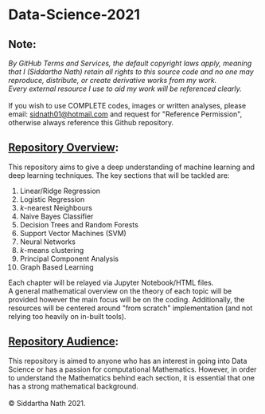 # Data-Science-2021
## Note: 
*By GitHub Terms and Services, the default copyright laws apply, meaning that I (Siddartha Nath) retain all rights to this source code and no one may reproduce, distribute, or create derivative works from my work.
<br>
Every external resource I use to aid my work will be referenced clearly.*
<br>
<br>
If you wish to use COMPLETE codes, images or written analyses, please email: sidnath01@hotmail.com and request for "Reference Permission", otherwise always reference this Github repository.  
## <ins>Repository Overview</ins>:
This repository aims to give a deep understanding of machine learning and deep learning techniques. The key sections that will be tackled are:
<br>
1. Linear/Ridge Regression
2. Logistic Regression
3. *k*-nearest Neighbours
4. Naive Bayes Classifier 
5. Decision Trees and Random Forests
6. Support Vector Machines (SVM)
7. Neural Networks
8. *k*-means clustering
9. Principal Component Analysis
10. Graph Based Learning

Each chapter will be relayed via Jupyter Notebook/HTML files. 
<br>
A general mathematical overview on the theory of each topic will be provided however the main focus will be on the coding. Additionally, the resources will be centered around "from scratch" implementation (and not relying too heavily on in-built tools). 
<br>
## <ins>Repository Audience</ins>:
This repository is aimed to anyone who has an interest in going into Data Science or has a passion for computational Mathematics. However, in order to understand the Mathematics behind each section, it is essential that one has a strong mathematical background.
<br>
<br>
© Siddartha Nath 2021. 

